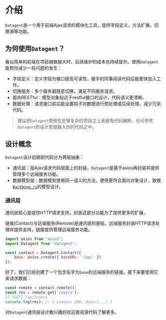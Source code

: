 # 介绍

`Datagent`是一个用于前端Ajax请求的模块化工具，提供字段定义，方法扩展，切换源等功能。

## 为何使用`Datagent`？

看似简单的前端在项目越做越大时，后续维护的成本也持续提升。使用`Datagent`能帮你减少一些问题的发生：

- 字段定义：定义字段为接口提高可读性，接手的同事阅读代码后能更快加入工作。
- 切换服务：多个服务器随意切换，满足不同服务请求。
- 面向RESTful：模型对象贴近于restful接口的设计，代码语义更清晰。
- 数据处理：请求接口前后能设置钩子对数据进行预处理或后续处理，减少冗余代码。

> 建议把`Datagent`使用在足够复杂的项目之上来避免代码臃肿，也可参考`Datagent`的设计思想融入你的代码之中。

## 设计概念

`Datagent`设计初期把代码分为两层抽象：

- 通讯层：指Ajax请求代码层面上的封装，`Datagent`是基于axios再封装并提供管理多个远端服务功能。
- 数据模型层：数据模型使用同一语义的方法，使用更符合面向对象设计，致敬[`Backbone.js`](http://backbonejs.org/)的模型设计。

### 通讯层

通讯层核心是提供HTTP请求支持，封装这部分功能为了提供更多的扩展。

链接(Contact)与远端服务(Remote)是通讯层的基础，远端服务封装HTTP请求处理并提供支持，链接提供管理远端服务功能。

```js
import axios from "axios";
import Datagent from "datagent";

const contact = Datagent.Contact({
    base: axios.create({ baseURL: '/api' })
});
```

好了，我们已经创建了一个包含名字为`base`的远端服务的链接。接下来要使用它来请求数据：

```js
const remote = contact.remote();
const res = remote.get('/users');
// [GET] /api/users
console.log(res); // { status: 200, data:[...] }
```

对`Datagent`通讯层设计敢兴趣的欢迎查阅源代码了解更多。